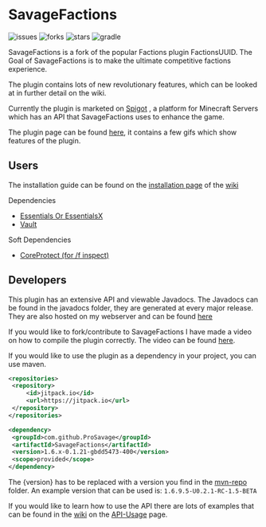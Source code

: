 # SavageFactions
![issues](https://img.shields.io/github/issues/SavageLLC/SavageFactions) ![forks](https://img.shields.io/github/forks/SavageLLC/SavageFactions) ![stars](https://img.shields.io/github/stars/SavageLLC/SavageFactions) ![gradle](https://img.shields.io/badge/build-grade-brightgreen)

SavageFactions is a fork of the popular Factions plugin FactionsUUID. The Goal of SavageFactions is to make the ultimate competitive factions experience.

The plugin contains lots of new revolutionary features, which can be looked at in further detail on the wiki.

Currently the plugin is marketed on [Spigot](https://www.spigotmc.org/forums/) ,  a platform for Minecraft Servers which has an API that SavageFactions uses to enhance the game.

The plugin page can be found [here](https://www.spigotmc.org/resources/savagefactions-the-ultimate-factions-plugin-1-7-1-13.52891/), it contains a few gifs which show features of the plugin.

## Users
The installation guide can be found on the [installation page](https://github.com/ProSavage/SavageFactions/wiki/Installation-Guide) of the [wiki](https://github.com/ProSavage/SavageFactions/wiki)

Dependencies
 - [Essentials Or EssentialsX](https://ci.ender.zone/job/EssentialsX/)
 - [Vault](https://www.spigotmc.org/resources/vault.34315/)

Soft Dependencies
 - [CoreProtect (for /f inspect)](https://www.spigotmc.org/resources/coreprotect.8631/)

## Developers
This plugin has an extensive API and viewable Javadocs.
The Javadocs can be found in the javadocs folder, they are generated at every major release.
They are also hosted on my webserver and can be found [here](http://prosavage.net/factions_javadoc/)

If you would like to fork/contribute to SavageFactions I have made a video on how to compile the plugin correctly.
The video can be found [here](https://www.youtube.com/watch?v=fnDwjA2gX-E).


If you would like to use the plugin as a dependency in your project, you can use maven.

   ```xml
<repositories>
	<repository>
	    <id>jitpack.io</id>
	    <url>https://jitpack.io</url>
	</repository>
</repositories>

<dependency>
	<groupId>com.github.ProSavage</groupId>
	<artifactId>SavageFactions</artifactId> 
	<version>1.6.x-0.1.21-gbdd5473-400</version>
	<scope>provided</scope>
</dependency>
```
The {version} has to be replaced with a version you find in the [mvn-repo](https://github.com/ProSavage/SavageFactions/tree/1.6.x/mvn-repo/com/massivecraft/Factions) folder. An example version that can be used is: `1.6.9.5-U0.2.1-RC-1.5-BETA`


If you would like to learn how to use the API there are lots of examples that can be found in the [wiki](https://github.com/ProSavage/SavageFactions/wiki) on the [API-Usage](https://github.com/ProSavage/SavageFactions/wiki/API-Usage) page.
